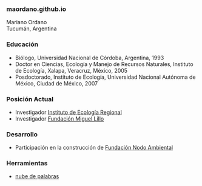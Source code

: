 ### maordano.github.io

Mariano Ordano  
Tucumán, Argentina

### Educación
- Biólogo, Universidad Nacional de Córdoba, Argentina, 1993
- Doctor en Ciencias, Ecología y Manejo de Recursos Naturales, Instituto de Ecología, Xalapa, Veracruz, México, 2005
- Posdoctorado, Instituto de Ecología, Universidad Nacional Autónoma de México, Ciudad de México, 2007

### Posición Actual
- Investigador [Instituto de Ecología Regional](https://ier.conicet.gov.ar/)
- Investigador [Fundación Miguel Lillo](https://www.lillo.org.ar/) 

### Desarrollo
- Participación en la construcción de [Fundación Nodo Ambiental](https://nodoambiental.org) 

### Herramientas
- [nube de palabras](https://mvdqnf-mariano0ordano.shinyapps.io/sawordcloud/)

